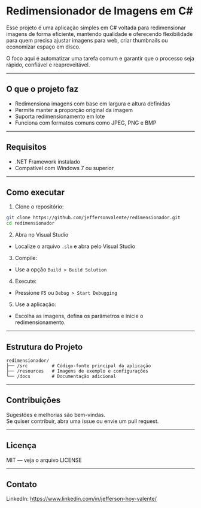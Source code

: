 
# Redimensionador de Imagens em C#

Esse projeto é uma aplicação simples em C# voltada para redimensionar imagens de forma eficiente, mantendo qualidade e oferecendo flexibilidade para quem precisa ajustar imagens para web, criar thumbnails ou economizar espaço em disco.

O foco aqui é automatizar uma tarefa comum e garantir que o processo seja rápido, confiável e reaproveitável.

---

## O que o projeto faz

- Redimensiona imagens com base em largura e altura definidas
- Permite manter a proporção original da imagem
- Suporta redimensionamento em lote
- Funciona com formatos comuns como JPEG, PNG e BMP

---

## Requisitos

- .NET Framework instalado
- Compatível com Windows 7 ou superior

---

## Como executar

1. Clone o repositório:

```bash
git clone https://github.com/jeffersonvalente/redimensionador.git
cd redimensionador
```

2. Abra no Visual Studio

- Localize o arquivo `.sln` e abra pelo Visual Studio

3. Compile:

- Use a opção `Build > Build Solution`

4. Execute:

- Pressione `F5` ou `Debug > Start Debugging`

5. Use a aplicação:

- Escolha as imagens, defina os parâmetros e inicie o redimensionamento.

---

## Estrutura do Projeto

```plaintext
redimensionador/
├── /src         # Código-fonte principal da aplicação
├── /resources   # Imagens de exemplo e configurações
└── /docs        # Documentação adicional
```

---

## Contribuições

Sugestões e melhorias são bem-vindas.  
Se quiser contribuir, abra uma issue ou envie um pull request.

---

## Licença

MIT — veja o arquivo LICENSE

---

## Contato

LinkedIn: https://www.linkedin.com/in/jefferson-hoy-valente/

